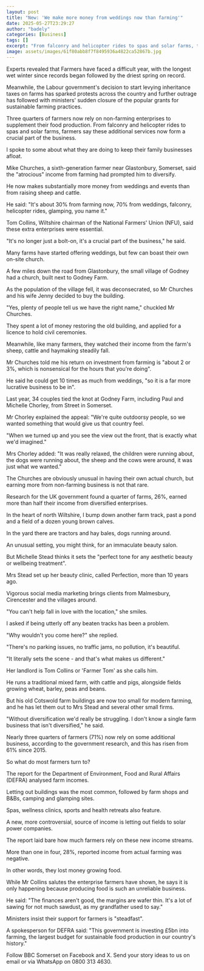 ```yaml
---
layout: post
title: "New: 'We make more money from weddings now than farming'"
date: 2025-05-27T23:29:27
author: "badely"
categories: [Business]
tags: []
excerpt: "From falconry and helicopter rides to spas and solar farms, three quarters of farmers now have a side hustle."
image: assets/images/61f80abb8f7f8495936a4822ca52867b.jpg
---
```


Experts revealed that Farmers have faced a difficult year, with the longest wet winter since records began followed by the driest spring on record.

Meanwhile, the Labour government's decision to start levying inheritance taxes on farms has sparked protests across the country and further outrage has followed with ministers' sudden closure of the popular grants for sustainable farming practices.

Three quarters of farmers now rely on non-farming enterprises to supplement their food production. From falconry and helicopter rides to spas and solar farms, farmers say these additional services now form a crucial part of the business.

I spoke to some about what they are doing to keep their family businesses afloat. 

Mike Churches, a sixth-generation farmer near Glastonbury, Somerset, said the "atrocious" income from farming had prompted him to diversify.

He now makes substantially more money from weddings and events than from raising sheep and cattle.

He said: "It's about 30% from farming now, 70% from weddings, falconry, helicopter rides, glamping, you name it."

Tom Collins, Wiltshire chairman of the National Farmers' Union (NFU), said these extra enterprises were essential.

"It's no longer just a bolt-on, it's a crucial part of the business," he said.

Many farms have started offering weddings, but few can boast their own on-site church. 

A few miles down the road from Glastonbury, the small village of Godney had a church, built next to Godney Farm. 

As the population of the village fell, it was deconsecrated, so Mr Churches and his wife Jenny decided to buy the building.

"Yes, plenty of people tell us we have the right name," chuckled Mr Churches.

They spent a lot of money restoring the old building, and applied for a licence to hold civil ceremonies. 

Meanwhile, like many farmers, they watched their income from the farm's sheep, cattle and haymaking steadily fall.

Mr Churches told me his return on investment from farming is "about 2 or 3%, which is nonsensical for the hours that you're doing".

He said he could get 10 times as much from weddings, "so it is a far more lucrative business to be in".

Last year, 34 couples tied the knot at Godney Farm, including Paul and Michelle Chorley, from Street in Somerset.

Mr Chorley explained the appeal: "We're quite outdoorsy people, so we wanted something that would give us that country feel. 

"When we turned up and you see the view out the front, that is exactly what we'd imagined."

Mrs Chorley added: "It was really relaxed, the children were running about, the dogs were running about, the sheep and the cows were around, it was just what we wanted."

The Churches are obviously unusual in having their own actual church, but earning more from non-farming business is not that rare. 

Research for the UK government found a quarter of farms, 26%, earned more than half their income from diversified enterprises.

In the heart of north Wiltshire, I bump down another farm track, past a pond and a field of a dozen young brown calves. 

In the yard there are tractors and hay bales, dogs running around. 

An unusual setting, you might think, for an immaculate beauty salon.

But Michelle Stead thinks it sets the "perfect tone for any aesthetic beauty or wellbeing treatment".

Mrs Stead set up her beauty clinic, called Perfection, more than 10 years ago. 

Vigorous social media marketing brings clients from Malmesbury, Cirencester and the villages around. 

"You can't help fall in love with the location," she smiles.

I asked if being utterly off any beaten tracks has been a problem.

"Why wouldn't you come here?" she replied.

"There's no parking issues, no traffic jams, no pollution, it's beautiful. 

"It literally sets the scene - and that's what makes us different."

Her landlord is Tom Collins or 'Farmer Tom' as she calls him. 

He runs a traditional mixed farm, with cattle and pigs, alongside fields growing wheat, barley, peas and beans. 

But his old Cotswold farm buildings are now too small for modern farming, and he has let them out to Mrs Stead and several other small firms.

"Without diversification we'd really be struggling. I don't know a single farm business that isn't diversified," he said.

Nearly three quarters of farmers (71%) now rely on some additional business, according to the government research, and this has risen from 61% since 2015.

So what do most farmers turn to? 

The report for the Department of Environment, Food and Rural Affairs (DEFRA) analysed farm incomes. 

Letting out buildings was the most common, followed by farm shops and B&Bs, camping and glamping sites. 

Spas, wellness clinics, sports and health retreats also feature. 

A new, more controversial, source of income is letting out fields to solar power companies.

The report laid bare how much farmers rely on these new income streams. 

More than one in four, 28%, reported income from actual farming was negative.

In other words, they lost money growing food.

While Mr Collins salutes the enterprise farmers have shown, he says it is only happening because producing food is such an unreliable business.

He said: "The finances aren't good, the margins are wafer thin. It's a lot of sawing for not much sawdust, as my grandfather used to say."

Ministers insist their support for farmers is "steadfast". 

A spokesperson for DEFRA said: "This government is investing £5bn into farming, the largest budget for sustainable food production in our country's history."

Follow BBC Somerset on Facebook and X. Send your story ideas to us on email or via WhatsApp on 0800 313 4630.

